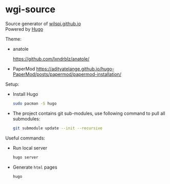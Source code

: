 # wgi-source

Source generator of [wilspi.github.io](https://github.com/wilspi/wilspi.github.io)<br>
Powered by [Hugo](https://gohugo.io/)


Theme:

* anatole

  https://github.com/lxndrblz/anatole/

* PaperMod
  https://adityatelange.github.io/hugo-PaperMod/posts/papermod/papermod-installation/



Setup:

* Install Hugo

  ```bash
  sudo pacman -S hugo
  ```

* The project contains git sub-modules, use following command to pull all submodules:

  ```bash
  git submodule update --init --recursive
  ```

  

Useful commands:

* Run local server

  ```bash
  hugo server
  ```

* Generate `html` pages

  ```bash
  hugo
  ```

  

